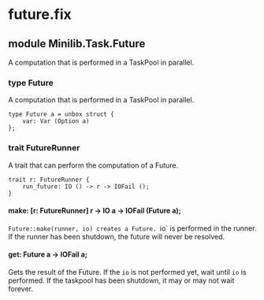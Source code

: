 # future.fix

## module Minilib.Task.Future

A computation that is performed in a TaskPool in parallel.

### type Future

A computation that is performed in a TaskPool in parallel.

```
type Future a = unbox struct {
    var: Var (Option a)
};
```
### trait FutureRunner

A trait that can perform the computation of a Future.

```
trait r: FutureRunner {
    run_future: IO () -> r -> IOFail ();
}
```
#### make: [r: FutureRunner] r -> IO a -> IOFail (Future a);

`Future::make(runner, io) creates a Future.
`io` is performed in the runner.
If the runner has been shutdown, the future will never be resolved.

#### get: Future a -> IOFail a;

Gets the result of the Future.
If the `io` is not performed yet, wait until `io` is performed.
If the taskpool has been shutdown, it may or may not wait forever.

